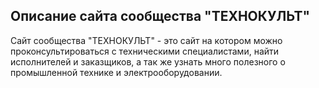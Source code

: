 ## Описание сайта сообщества "ТЕХНОКУЛЬТ" ##
Сайт сообщества "ТЕХНОКУЛЬТ" - это сайт на котором можно проконсультироваться с техническими специалистами, найти исполнителей и заказщиков, а так же узнать много полезного о промышленной технике и электрооборудовании.
